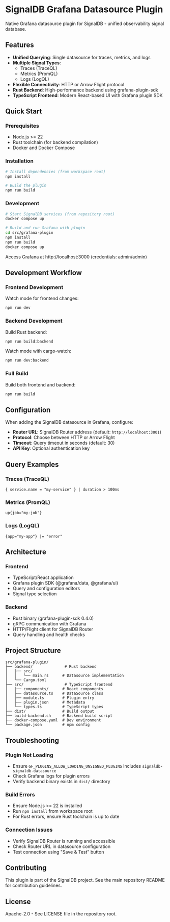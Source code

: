 # SignalDB Grafana Datasource Plugin

Native Grafana datasource plugin for SignalDB - unified observability signal database.

## Features

- **Unified Querying**: Single datasource for traces, metrics, and logs
- **Multiple Signal Types**:
  - Traces (TraceQL)
  - Metrics (PromQL)
  - Logs (LogQL)
- **Flexible Connectivity**: HTTP or Arrow Flight protocol
- **Rust Backend**: High-performance backend using grafana-plugin-sdk
- **TypeScript Frontend**: Modern React-based UI with Grafana plugin SDK

## Quick Start

### Prerequisites

- Node.js >= 22
- Rust toolchain (for backend compilation)
- Docker and Docker Compose

### Installation

```bash
# Install dependencies (from workspace root)
npm install

# Build the plugin
npm run build
```

### Development

```bash
# Start SignalDB services (from repository root)
docker compose up

# Build and run Grafana with plugin
cd src/grafana-plugin
npm install
npm run build
docker compose up
```

Access Grafana at http://localhost:3000 (credentials: admin/admin)

## Development Workflow

### Frontend Development

Watch mode for frontend changes:
```bash
npm run dev
```

### Backend Development

Build Rust backend:
```bash
npm run build:backend
```

Watch mode with cargo-watch:
```bash
npm run dev:backend
```

### Full Build

Build both frontend and backend:
```bash
npm run build
```

## Configuration

When adding the SignalDB datasource in Grafana, configure:

- **Router URL**: SignalDB Router address (default: `http://localhost:3001`)
- **Protocol**: Choose between HTTP or Arrow Flight
- **Timeout**: Query timeout in seconds (default: 30)
- **API Key**: Optional authentication key

## Query Examples

### Traces (TraceQL)
```
{ service.name = "my-service" } | duration > 100ms
```

### Metrics (PromQL)
```
up{job="my-job"}
```

### Logs (LogQL)
```
{app="my-app"} |= "error"
```

## Architecture

### Frontend
- TypeScript/React application
- Grafana plugin SDK (@grafana/data, @grafana/ui)
- Query and configuration editors
- Signal type selection

### Backend
- Rust binary (grafana-plugin-sdk 0.4.0)
- gRPC communication with Grafana
- HTTP/Flight client for SignalDB Router
- Query handling and health checks

## Project Structure

```
src/grafana-plugin/
├── backend/              # Rust backend
│   ├── src/
│   │   └── main.rs      # Datasource implementation
│   └── Cargo.toml
├── src/                  # TypeScript frontend
│   ├── components/      # React components
│   ├── datasource.ts    # DataSource class
│   ├── module.ts        # Plugin entry
│   ├── plugin.json      # Metadata
│   └── types.ts         # TypeScript types
├── dist/                # Build output
├── build-backend.sh     # Backend build script
├── docker-compose.yaml  # Dev environment
└── package.json         # npm config
```

## Troubleshooting

### Plugin Not Loading
- Ensure `GF_PLUGINS_ALLOW_LOADING_UNSIGNED_PLUGINS` includes `signaldb-signaldb-datasource`
- Check Grafana logs for plugin errors
- Verify backend binary exists in `dist/` directory

### Build Errors
- Ensure Node.js >= 22 is installed
- Run `npm install` from workspace root
- For Rust errors, ensure Rust toolchain is up to date

### Connection Issues
- Verify SignalDB Router is running and accessible
- Check Router URL in datasource configuration
- Test connection using "Save & Test" button

## Contributing

This plugin is part of the SignalDB project. See the main repository README for contribution guidelines.

## License

Apache-2.0 - See LICENSE file in the repository root.
